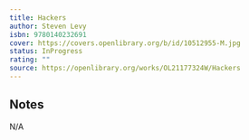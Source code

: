 ```yaml
---
title: Hackers
author: Steven Levy
isbn: 9780140232691
cover: https://covers.openlibrary.org/b/id/10512955-M.jpg
status: InProgress
rating: ""
source: https://openlibrary.org/works/OL21177324W/Hackers
---
```


## Notes

N/A